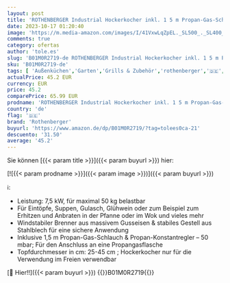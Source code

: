 ```yaml
---
layout: post
title: 'ROTHENBERGER Industrial Hockerkocher inkl. 1 5 m Propan-Gas-Schlauch & Propan-Konstantregler für Camping  Outdoor  nur für die Verwendung im Freien  für den Anschluss an Propangasflasche 1500001392'
date: 2023-10-17 01:20:40
image: 'https://m.media-amazon.com/images/I/41VxwLqZpEL._SL500_._SL400_.jpg'
comments: true
category: ofertas
author: 'tole.es'
slug: 'B01M0R2719-de ROTHENBERGER Industrial Hockerkocher inkl. 1 5 m Propan-...'
sku: 'B01M0R2719-de'
tags: [ 'Außenküchen','Garten','Grills & Zubehör','rothenberger','🇩🇪', ]
actualPrice: 45.2 EUR
currency: EUR
price: 45.2
comparePrice: 65.99 EUR
prodname: 'ROTHENBERGER Industrial Hockerkocher inkl. 1 5 m Propan-Gas-Schlauch & Propan-Konstantregler für Camping  Outdoor  nur für die Verwendung im Freien  für den Anschluss an Propangasflasche 1500001392'
country: 'de'
flag: '🇩🇪'
brand: 'Rothenberger'
buyurl: 'https://www.amazon.de/dp/B01M0R2719/?tag=tolees0ca-21'
descuento: '31.50'
average: '45.2'
---
```


Sie können [{{< param title >}}]({{< param buyurl >}}) hier:

[![{{< param prodname >}}]({{< param image >}})]({{< param buyurl >}})

ℹ️:

- Leistung: 7,5 kW, für maximal 50 kg belastbar
- Für Eintöpfe, Suppen, Gulasch, Glühwein oder zum Beispiel zum Erhitzen und Anbraten in der Pfanne oder im Wok und vieles mehr
- Windstabiler Brenner aus massivem Gusseisen & stabiles Gestell aus Stahlblech für eine sichere Anwendung
- Inklusive 1,5 m Propan-Gas-Schlauch & Propan-Konstantregler – 50 mbar; Für den Anschluss an eine Propangasflasche
- Topfdurchmesser in cm: 25-45 cm ; Hockerkocher nur für die Verwendung im Freien verwendbar

[🛒 Hier!!]({{< param buyurl >}})
{{<world>}}B01M0R2719{{</world>}}
